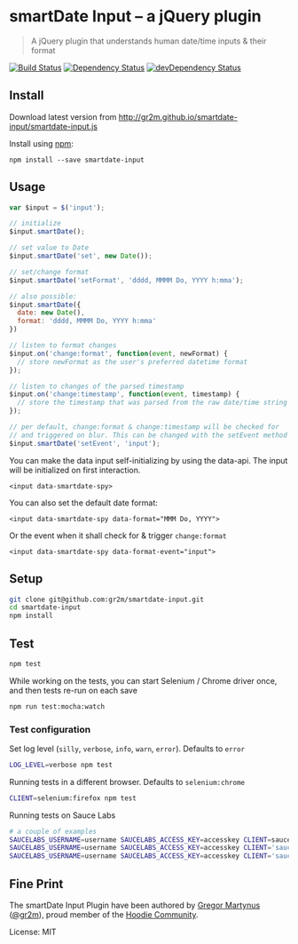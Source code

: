 # smartDate Input – a jQuery plugin
> A jQuery plugin that understands human date/time inputs & their format

[![Build Status](https://travis-ci.org/gr2m/smartdate-input.svg?branch=master)](https://travis-ci.org/gr2m/smartdate-input)
[![Dependency Status](https://david-dm.org/gr2m/smartdate-input.svg)](https://david-dm.org/gr2m/smartdate-input)
[![devDependency Status](https://david-dm.org/gr2m/smartdate-input/dev-status.svg)](https://david-dm.org/gr2m/smartdate-input#info=devDependencies)

## Install

Download latest version from http://gr2m.github.io/smartdate-input/smartdate-input.js

Install using [npm](https://www.npmjs.com/):

```
npm install --save smartdate-input
```


## Usage

```js
var $input = $('input');

// initialize
$input.smartDate();

// set value to Date
$input.smartDate('set', new Date());

// set/change format
$input.smartDate('setFormat', 'dddd, MMMM Do, YYYY h:mma');

// also possible:
$input.smartDate({
  date: new Date(),
  format: 'dddd, MMMM Do, YYYY h:mma'
})

// listen to format changes
$input.on('change:format', function(event, newFormat) {
  // store newFormat as the user's preferred datetime format
});

// listen to changes of the parsed timestamp
$input.on('change:timestamp', function(event, timestamp) {
  // store the timestamp that was parsed from the raw date/time string
});

// per default, change:format & change:timestamp will be checked for
// and triggered on blur. This can be changed with the setEvent method
$input.smartDate('setEvent', 'input');
```

You can make the data input self-initializing by using the data-api.
The input will be initialized on first interaction.

```
<input data-smartdate-spy>
```

You can also set the default date format:

```
<input data-smartdate-spy data-format="MMM Do, YYYY">
```

Or the event when it shall check for & trigger `change:format`

```
<input data-smartdate-spy data-format-event="input">
```

## Setup

```bash
git clone git@github.com:gr2m/smartdate-input.git
cd smartdate-input
npm install
```

## Test

```bash
npm test
```

While working on the tests, you can start Selenium / Chrome driver
once, and then tests re-run on each save

```bash
npm run test:mocha:watch
```

### Test configuration

Set log level (`silly`, `verbose`, `info`, `warn`, `error`). Defaults to `error`

```bash
LOG_LEVEL=verbose npm test
```


Running tests in a different browser. Defaults to `selenium:chrome`

```bash
CLIENT=selenium:firefox npm test
```

Running tests on Sauce Labs

```bash
# a couple of examples
SAUCELABS_USERNAME=username SAUCELABS_ACCESS_KEY=accesskey CLIENT=saucelabs:chrome npm test
SAUCELABS_USERNAME=username SAUCELABS_ACCESS_KEY=accesskey CLIENT='saucelabs:internet explorer' npm test
SAUCELABS_USERNAME=username SAUCELABS_ACCESS_KEY=accesskey CLIENT='saucelabs:internet explorer:10.0:Windows 8' npm test
```

## Fine Print

The smartDate Input Plugin have been authored by
[Gregor Martynus](https://github.com/gr2m) ([@gr2m](https://twitter.com/gr2m)),
proud member of the [Hoodie Community](http://hood.ie/).

License: MIT
